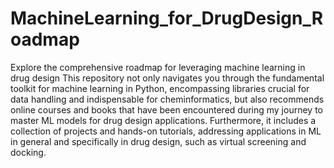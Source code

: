 # MachineLearning_for_DrugDesign_Roadmap
Explore the comprehensive roadmap for leveraging machine learning in drug design
This repository not only navigates you through the fundamental toolkit for machine learning in Python, encompassing libraries crucial for data handling and indispensable for cheminformatics, but also recommends online courses and books that have been encountered during my journey to master ML models for drug design applications. Furthermore, it includes a collection of projects and hands-on tutorials, addressing applications in ML in general and specifically in drug design, such as virtual screening and docking.
